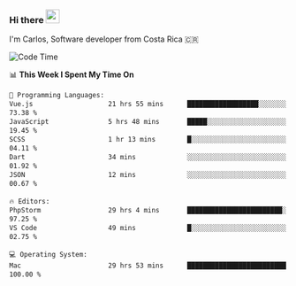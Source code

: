 ### Hi there <img src="https://media.giphy.com/media/hvRJCLFzcasrR4ia7z/giphy.gif" width="25px" height="25px">

I'm Carlos, Software developer from Costa Rica 🇨🇷

[//]: # (<a href="https://app.daily.dev/carum98"><img src="https://github.com/carum98/carum98/blob/main/devcard.svg" width="400" alt="Carlos Umaña Acevedo's Dev Card"/></a>)


<!--START_SECTION:waka-->
![Code Time](http://img.shields.io/badge/Code%20Time-11%2C463%20hrs%2042%20mins-blue)

📊 **This Week I Spent My Time On** 

```text
💬 Programming Languages: 
Vue.js                   21 hrs 55 mins      ██████████████████░░░░░░░   73.38 % 
JavaScript               5 hrs 48 mins       █████░░░░░░░░░░░░░░░░░░░░   19.45 % 
SCSS                     1 hr 13 mins        █░░░░░░░░░░░░░░░░░░░░░░░░   04.11 % 
Dart                     34 mins             ░░░░░░░░░░░░░░░░░░░░░░░░░   01.92 % 
JSON                     12 mins             ░░░░░░░░░░░░░░░░░░░░░░░░░   00.67 % 

🔥 Editors: 
PhpStorm                 29 hrs 4 mins       ████████████████████████░   97.25 % 
VS Code                  49 mins             █░░░░░░░░░░░░░░░░░░░░░░░░   02.75 % 

💻 Operating System: 
Mac                      29 hrs 53 mins      █████████████████████████   100.00 % 
```


<!--END_SECTION:waka-->

